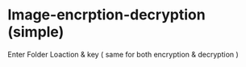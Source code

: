 # Image-encrption-decryption (simple) 
Enter Folder Loaction &  key ( same for both encryption & decryption ) 
